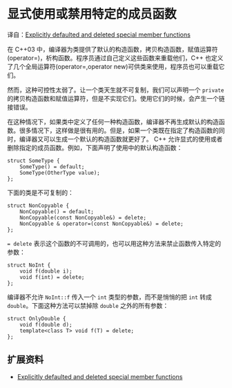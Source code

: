 # 显式使用或禁用特定的成员函数 #

译自：[Explicitly defaulted and deleted special member functions](https://en.wikipedia.org/wiki/C%2B%2B11#Explicitly_defaulted_and_deleted_special_member_functions)

在 C++03 中，编译器为类提供了默认的构造函数，拷贝构造函数，赋值运算符(operator=)，析构函数。程序员通过自己定义这些函数来重载他们，C++ 也定义了几个全局运算符(operator=,operator new)可供类来使用，程序员也可以重载它们。

然而，这种可控性太弱了。让一个类天生就不可复制，我们可以声明一个 `private` 的拷贝构造函数和赋值运算符，但是不实现它们。使用它们的时候，会产生一个链接错误。

在这种情况下，如果类中定义了任何一种构造函数，编译器不再生成默认的构造函数。很多情况下，这样做是很有用的。但是，如果一个类既在指定了构造函数的同时，编译器又可以生成一个默认的构造函数就更好了。
C++ 允许显式的使用或者删除指定的成员函数。例如，下面声明了使用中的默认构造函数：

    struct SomeType {
        SomeType() = default;
        SomeType(OtherType value);
    };

下面的类是不可复制的：

    struct NonCopyable {
        NonCopyable() = default;
        NonCopyable(const NonCopyable&) = delete;
        NonCopyable & operator=(const NonCopyable&) = delete;
    };

`= delete` 表示这个函数的不可调用的，也可以用这种方法来禁止函数传入特定的参数：

    struct NoInt {
        void f(double i);
        void f(int) = delete;
    };

编译器不允许 `NoInt::f` 传入一个 `int` 类型的参数，而不是悄悄的把 `int` 转成 `double`。下面这种方法可以禁掉除 `double` 之外的所有参数：

    struct OnlyDouble {
        void f(double d);
        template<class T> void f(T) = delete;
    };

## 扩展资料 ##

+ [Explicitly defaulted and deleted special member functions](https://en.wikipedia.org/wiki/C%2B%2B11#Explicitly_defaulted_and_deleted_special_member_functions)
